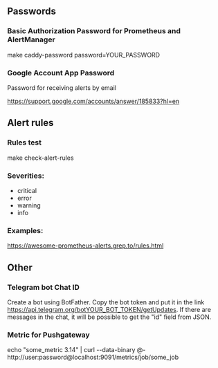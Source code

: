 ## Passwords

### Basic Authorization Password for Prometheus and AlertManager

make caddy-password password=YOUR_PASSWORD

### Google Account App Password
Password for receiving alerts by email

https://support.google.com/accounts/answer/185833?hl=en

## Alert rules

### Rules test

make check-alert-rules

### Severities:
- critical
- error
- warning
- info

### Examples:
https://awesome-prometheus-alerts.grep.to/rules.html

## Other

### Telegram bot Chat ID

Create a bot using BotFather. Copy the bot token and put it in the link https://api.telegram.org/botYOUR_BOT_TOKEN/getUpdates. If there are messages in the chat, it will be possible to get the "id" field from JSON.

### Metric for Pushgateway
echo "some_metric 3.14" | curl --data-binary @- http://user:password@localhost:9091/metrics/job/some_job